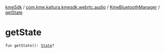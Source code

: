 [kmeSdk](../../index.md) / [com.kme.kaltura.kmesdk.webrtc.audio](../index.md) / [KmeBluetoothManager](index.md) / [getState](./get-state.md)

# getState

`fun getState(): `[`State`](-state/index.md)`?`